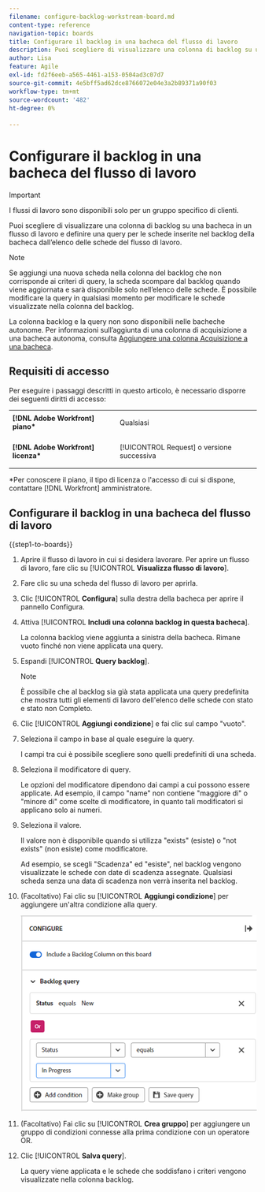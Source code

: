 ```yaml
---
filename: configure-backlog-workstream-board.md
content-type: reference
navigation-topic: boards
title: Configurare il backlog in una bacheca del flusso di lavoro
description: Puoi scegliere di visualizzare una colonna di backlog su una bacheca in un flusso di lavoro e definire una query per le schede inserite nel backlog della bacheca dall’elenco delle schede del flusso di lavoro.
author: Lisa
feature: Agile
exl-id: fd2f6eeb-a565-4461-a153-0504ad3c07d7
source-git-commit: 4e5bff5ad62dce8766072e04e3a2b89371a90f03
workflow-type: tm+mt
source-wordcount: '482'
ht-degree: 0%

---
```


# Configurare il backlog in una bacheca del flusso di lavoro

>[!IMPORTANT]
>
>I flussi di lavoro sono disponibili solo per un gruppo specifico di clienti.

Puoi scegliere di visualizzare una colonna di backlog su una bacheca in un flusso di lavoro e definire una query per le schede inserite nel backlog della bacheca dall’elenco delle schede del flusso di lavoro.

>[!NOTE]
>
>Se aggiungi una nuova scheda nella colonna del backlog che non corrisponde ai criteri di query, la scheda scompare dal backlog quando viene aggiornata e sarà disponibile solo nell’elenco delle schede. È possibile modificare la query in qualsiasi momento per modificare le schede visualizzate nella colonna del backlog.

La colonna backlog e la query non sono disponibili nelle bacheche autonome. Per informazioni sull’aggiunta di una colonna di acquisizione a una bacheca autonoma, consulta [Aggiungere una colonna Acquisizione a una bacheca](/help/quicksilver/agile/use-boards-agile-planning-tools/add-intake-column-to-board.md).

## Requisiti di accesso

Per eseguire i passaggi descritti in questo articolo, è necessario disporre dei seguenti diritti di accesso:

<table style="table-layout:auto"> 
 <col> 
 </col> 
 <col> 
 </col> 
 <tbody> 
  <tr> 
   <td role="rowheader"><strong>[!DNL Adobe Workfront] piano*</strong></td> 
   <td> <p>Qualsiasi</p> </td> 
  </tr> 
  <tr> 
   <td role="rowheader"><strong>[!DNL Adobe Workfront] licenza*</strong></td> 
   <td> <p>[!UICONTROL Request] o versione successiva</p> </td> 
  </tr> 
 </tbody> 
</table>

&#42;Per conoscere il piano, il tipo di licenza o l&#39;accesso di cui si dispone, contattare [!DNL Workfront] amministratore.

## Configurare il backlog in una bacheca del flusso di lavoro

{{step1-to-boards}}

1. Aprire il flusso di lavoro in cui si desidera lavorare. Per aprire un flusso di lavoro, fare clic su [!UICONTROL **Visualizza flusso di lavoro**].
1. Fare clic su una scheda del flusso di lavoro per aprirla.
1. Clic [!UICONTROL **Configura**] sulla destra della bacheca per aprire il pannello Configura.
1. Attiva [!UICONTROL **Includi una colonna backlog in questa bacheca**].

   La colonna backlog viene aggiunta a sinistra della bacheca. Rimane vuoto finché non viene applicata una query.

1. Espandi [!UICONTROL **Query backlog**].

   >[!NOTE]
   >
   >È possibile che al backlog sia già stata applicata una query predefinita che mostra tutti gli elementi di lavoro dell&#39;elenco delle schede con stato e stato non Completo.

1. Clic [!UICONTROL **Aggiungi condizione**] e fai clic sul campo &quot;vuoto&quot;.
1. Seleziona il campo in base al quale eseguire la query.

   I campi tra cui è possibile scegliere sono quelli predefiniti di una scheda.

1. Seleziona il modificatore di query.

   Le opzioni del modificatore dipendono dai campi a cui possono essere applicate. Ad esempio, il campo &quot;name&quot; non contiene &quot;maggiore di&quot; o &quot;minore di&quot; come scelte di modificatore, in quanto tali modificatori si applicano solo ai numeri.

1. Seleziona il valore.

   Il valore non è disponibile quando si utilizza &quot;exists&quot; (esiste) o &quot;not exists&quot; (non esiste) come modificatore.

   Ad esempio, se scegli &quot;Scadenza&quot; ed &quot;esiste&quot;, nel backlog vengono visualizzate le schede con date di scadenza assegnate. Qualsiasi scheda senza una data di scadenza non verrà inserita nel backlog.

1. (Facoltativo) Fai clic su [!UICONTROL **Aggiungi condizione**] per aggiungere un&#39;altra condizione alla query.

   ![Query arretrati](assets/backlog-query-wrkstrm-board.png)

1. (Facoltativo) Fai clic su [!UICONTROL **Crea gruppo**] per aggiungere un gruppo di condizioni connesse alla prima condizione con un operatore OR.
1. Clic [!UICONTROL **Salva query**].

   La query viene applicata e le schede che soddisfano i criteri vengono visualizzate nella colonna backlog.
